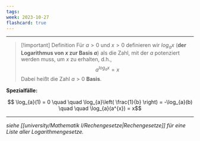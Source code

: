 ```yaml
---
tags: 
week: 2023-10-27
flashcard: true
---
```

***

> [!important] Definition
> Für $a > 0$ und $x > 0$ definieren wir $log_{a}x$ (**der Logarithmus von $x$ zur Basis $a$**) als die Zahl, mit der $a$ potenziert werden muss, um $x$ zu erhalten, d.h.,
> $$
> a^{log_{a}x} = x
> $$
> Dabei heißt die Zahl $a > 0$ **Basis**.

**Spezialfälle:**

$$
\log_{a}(1) = 0 \quad \quad  \log_{a}\left( \frac{1}{b} \right) = -\log_{a}(b) \quad \quad \log_{a}(a^{x}) = x$$

***
*siehe [[university/Mathematik I/Rechengesetze|Rechengesetze]] für eine Liste aller Logarithmengesetze.*

